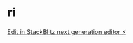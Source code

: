 # ri

[Edit in StackBlitz next generation editor ⚡️](https://stackblitz.com/~/github.com/atreyu1968/ri)